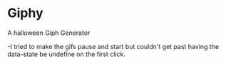# Giphy

A halloween Giph Generator

-I tried to make the gifs pause and start but couldn't get past having the data-state be undefine on the first click.
